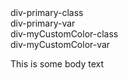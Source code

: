 <div data-testid="div-primary-class" class="bg-primary">
	div-primary-class
</div>

<div data-testid="div-primary-var" style="background: var(--primary)">
	div-primary-var
</div>

<div data-testid="div-myCustomColor-class" class="bg-myCustomColor">
	div-myCustomColor-class
</div>

<div data-testid="div-myCustomColor-var" style="background: var(--myCustomColor)">
	div-myCustomColor-var
</div>

This is some body text
